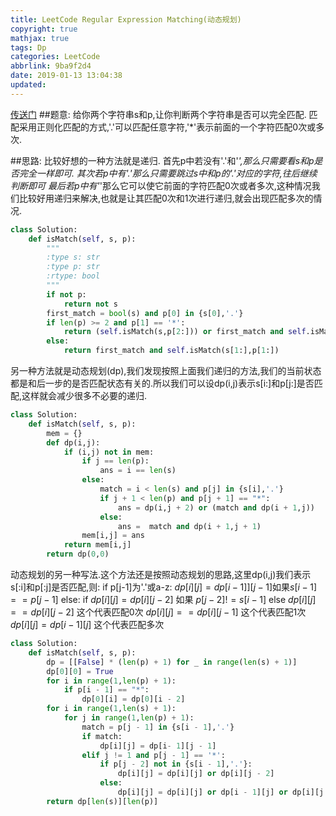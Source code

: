 ```yaml
---
title: LeetCode Regular Expression Matching(动态规划)
copyright: true
mathjax: true
tags: Dp
categories: LeetCode
abbrlink: 9ba9f2d4
date: 2019-01-13 13:04:38
updated:
---
```

[传送门](https://leetcode.com/problems/regular-expression-matching/)
##题意:
给你两个字符串s和p,让你判断两个字符串是否可以完全匹配.
匹配采用正则化匹配的方式,'.'可以匹配任意字符,'*'表示前面的一个字符匹配0次或多次.
<!--more-->
##思路:
比较好想的一种方法就是递归.
首先p中若没有'.'和'*',那么只需要看s和p是否完全一样即可.
其次若p中有'.'那么只需要跳过s中和p的'.'对应的字符,往后继续判断即可
最后若p中有'*'那么它可以使它前面的字符匹配0次或者多次,这种情况我们比较好用递归来解决,也就是让其匹配0次和1次进行递归,就会出现匹配多次的情况.
```python
class Solution:
    def isMatch(self, s, p):
        """
        :type s: str
        :type p: str
        :rtype: bool
        """
        if not p:
        	return not s
        first_match = bool(s) and p[0] in {s[0],'.'}
        if len(p) >= 2 and p[1] == '*':
        	return (self.isMatch(s,p[2:])) or first_match and self.isMatch(s[1:],p)
        else:
        	return first_match and self.isMatch(s[1:],p[1:])

```


另一种方法就是动态规划(dp),我们发现按照上面我们递归的方法,我们的当前状态都是和后一步的是否匹配状态有关的.所以我们可以设dp(i,j)表示s[i:]和p[j:]是否匹配,这样就会减少很多不必要的递归.
```python
class Solution:
    def isMatch(self, s, p):
    	mem = {}
    	def dp(i,j):
    		if (i,j) not in mem:
	    		if j == len(p):
	    			ans = i == len(s)
	    		else:
	    			match = i < len(s) and p[j] in {s[i],'.'}
		    		if j + 1 < len(p) and p[j + 1] == "*":
		    			ans = dp(i,j + 2) or (match and dp(i + 1,j))
		    		else:
		    			ans =  match and dp(i + 1,j + 1)
    			mem[i,j] = ans
    		return mem[i,j]
    	return dp(0,0)
```
动态规划的另一种写法.这个方法还是按照动态规划的思路,这里dp(i,j)我们表示s[:i]和p[:j]是否匹配,则:
if p[j-1]为'.'或a-z:
$dp[i][j] = dp[i-1]][j-1]$如果$s[i - 1] == p[j - 1]$
else:
if $dp[i][j] = dp[i ][j - 2]$ 如果 $p[j - 2] != s[i - 1]$
else
$dp[i][j] == dp[i][j-2]$ 这个代表匹配0次
$dp[i][j] == dp[i][j-1]$ 这个代表匹配1次
$dp[i][j] = dp[i-1][j]$ 这个代表匹配多次

```python
class Solution:
    def isMatch(self, s, p):
    	dp = [[False] * (len(p) + 1) for _ in range(len(s) + 1)]
    	dp[0][0] = True
    	for i in range(1,len(p) + 1):
    		if p[i - 1] == "*":
    			dp[0][i] = dp[0][i - 2]
    	for i in range(1,len(s) + 1):
    		for j in range(1,len(p) + 1):
    			match = p[j - 1] in {s[i - 1],'.'}
    			if match:
    				dp[i][j] = dp[i- 1][j - 1]
    			elif j != 1 and p[j - 1] == '*':
    				if p[j - 2] not in {s[i - 1],'.'}:
    					dp[i][j] = dp[i][j] or dp[i][j - 2]
    				else:
    					dp[i][j] = dp[i][j] or dp[i - 1][j] or dp[i][j - 2] or dp[i][j - 1]
    	return dp[len(s)][len(p)]
```
